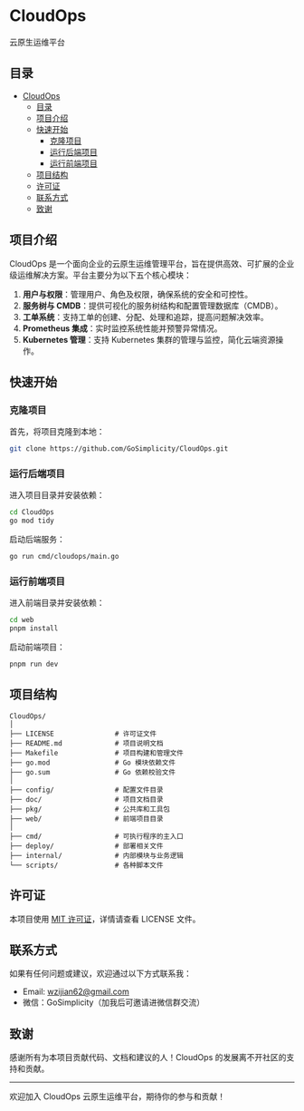 # CloudOps  
云原生运维平台

## 目录
- [CloudOps](#cloudops)
  - [目录](#目录)
  - [项目介绍](#项目介绍)
  - [快速开始](#快速开始)
    - [克隆项目](#克隆项目)
    - [运行后端项目](#运行后端项目)
    - [运行前端项目](#运行前端项目)
  - [项目结构](#项目结构)
  - [许可证](#许可证)
  - [联系方式](#联系方式)
  - [致谢](#致谢)

## 项目介绍
CloudOps 是一个面向企业的云原生运维管理平台，旨在提供高效、可扩展的企业级运维解决方案。平台主要分为以下五个核心模块：
1. **用户与权限**：管理用户、角色及权限，确保系统的安全和可控性。
2. **服务树与 CMDB**：提供可视化的服务树结构和配置管理数据库（CMDB）。
3. **工单系统**：支持工单的创建、分配、处理和追踪，提高问题解决效率。
4. **Prometheus 集成**：实时监控系统性能并预警异常情况。
5. **Kubernetes 管理**：支持 Kubernetes 集群的管理与监控，简化云端资源操作。

## 快速开始

### 克隆项目
首先，将项目克隆到本地：
```bash
git clone https://github.com/GoSimplicity/CloudOps.git
```

### 运行后端项目
进入项目目录并安装依赖：
```bash
cd CloudOps
go mod tidy
```
启动后端服务：
```bash
go run cmd/cloudops/main.go
```

### 运行前端项目
进入前端目录并安装依赖：
```bash
cd web
pnpm install
```
启动前端项目：
```bash
pnpm run dev
```

## 项目结构
```text
CloudOps/
│
├── LICENSE               # 许可证文件
├── README.md             # 项目说明文档
├── Makefile              # 项目构建和管理文件
├── go.mod                # Go 模块依赖文件
├── go.sum                # Go 依赖校验文件
│
├── config/               # 配置文件目录
├── doc/                  # 项目文档目录
├── pkg/                  # 公共库和工具包
├── web/                  # 前端项目目录
│
├── cmd/                  # 可执行程序的主入口
├── deploy/               # 部署相关文件
├── internal/             # 内部模块与业务逻辑
└── scripts/              # 各种脚本文件
```

## 许可证
本项目使用 [MIT 许可证](./LICENSE)，详情请查看 LICENSE 文件。

## 联系方式
如果有任何问题或建议，欢迎通过以下方式联系我：
- Email: [wzijian62@gmail.com](mailto:wzijian62@gmail.com)
- 微信：GoSimplicity（加我后可邀请进微信群交流）

## 致谢
感谢所有为本项目贡献代码、文档和建议的人！CloudOps 的发展离不开社区的支持和贡献。

---

欢迎加入 CloudOps 云原生运维平台，期待你的参与和贡献！

